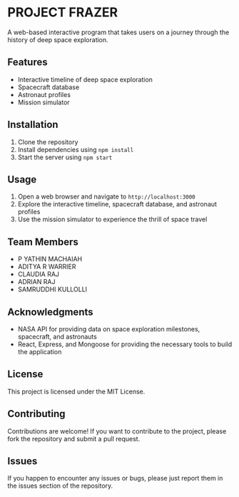 # PROJECT FRAZER

A web-based interactive program that takes users on a journey through the history of deep space exploration.

## Features

* Interactive timeline of deep space exploration
* Spacecraft database
* Astronaut profiles
* Mission simulator

## Installation

1. Clone the repository
2. Install dependencies using `npm install`
3. Start the server using `npm start`

## Usage

1. Open a web browser and navigate to `http://localhost:3000`
2. Explore the interactive timeline, spacecraft database, and astronaut profiles
3. Use the mission simulator to experience the thrill of space travel

## Team Members

* P YATHIN MACHAIAH
* ADITYA R WARRIER
* CLAUDIA RAJ
* ADRIAN RAJ
* SAMRUDDHI KULLOLLI

## Acknowledgments

* NASA API for providing data on space exploration milestones, spacecraft, and astronauts
* React, Express, and Mongoose for providing the necessary tools to build the application

## License

This project is licensed under the MIT License.

## Contributing

Contributions are welcome! If you want to contribute to the project, please fork the repository and submit a pull request.

## Issues

If you happen to encounter any issues or bugs, please just report them in the issues section of the repository.
